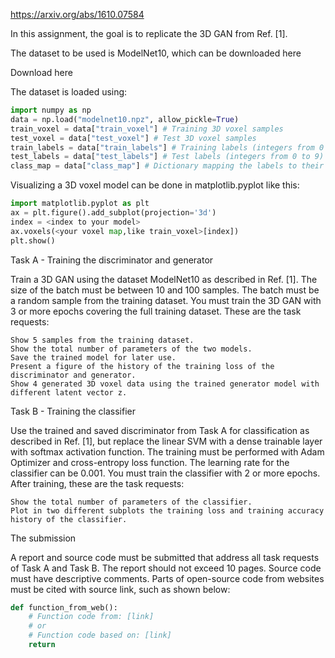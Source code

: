 https://arxiv.org/abs/1610.07584


In this assignment, the goal is to replicate the 3D GAN from Ref. [1].

The dataset to be used is ModelNet10, which can be downloaded here 

Download here 

The dataset is loaded using:

```python
import numpy as np
data = np.load("modelnet10.npz", allow_pickle=True)
train_voxel = data["train_voxel"] # Training 3D voxel samples
test_voxel = data["test_voxel"] # Test 3D voxel samples
train_labels = data["train_labels"] # Training labels (integers from 0 to 9)
test_labels = data["test_labels"] # Test labels (integers from 0 to 9)
class_map = data["class_map"] # Dictionary mapping the labels to their class names.
```

Visualizing a 3D voxel model can be done in matplotlib.pyplot like this:

```python
import matplotlib.pyplot as plt
ax = plt.figure().add_subplot(projection='3d')
index = <index to your model>
ax.voxels(<your voxel map,like train_voxel>[index])
plt.show()
```

Task A - Training the discriminator and generator

Train a 3D GAN using the dataset ModelNet10 as described in Ref. [1].  The size of the batch must be between 10 and 100 samples. The batch must be a random sample from the training dataset. You must train the 3D GAN with 3 or more epochs covering the full training dataset. These are the task requests:

    Show 5 samples from the training dataset.
    Show the total number of parameters of the two models.
    Save the trained model for later use.
    Present a figure of the history of the training loss of the discriminator and generator.
    Show 4 generated 3D voxel data using the trained generator model with different latent vector z.

Task B - Training the classifier

Use the trained and saved discriminator from Task A for classification as described in Ref. [1], but replace the linear SVM with a dense trainable layer with softmax activation function. The training must be performed with Adam Optimizer and cross-entropy loss function. The learning rate for the classifier can be 0.001. You must train the classifier with 2 or more epochs. After training, these are the task requests:

    Show the total number of parameters of the classifier.
    Plot in two different subplots the training loss and training accuracy history of the classifier.

The submission

A report and source code must be submitted that address all task requests of Task A and Task B. The report should not exceed 10 pages. Source code must have descriptive comments. Parts of open-source code from websites must be cited with source link, such as shown below:

```python
def function_from_web():
    # Function code from: [link]
    # or
    # Function code based on: [link]
    return
```